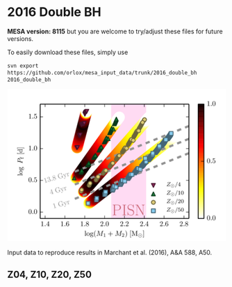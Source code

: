 # 2016 Double BH

**MESA version: 8115**
but you are welcome to try/adjust these files for future versions.

To easily download these files, simply use
```
svn export https://github.com/orlox/mesa_input_data/trunk/2016_double_bh 2016_double_bh
```

![mass_period](mass_period.png)

Input data to reproduce results in Marchant et al. (2016), A&A 588, A50.

## Z04, Z10, Z20, Z50
